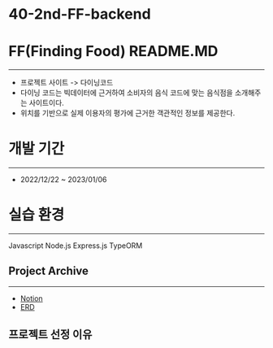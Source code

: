# 40-2nd-FF-backend
# FF(Finding Food) README.MD

---
- 프로젝트 사이트 -> 다이닝코드
- 다이닝 코드는 빅데이터에 근거하여 소비자의 음식 코드에 맞는 음식점을 소개해주는 사이트이다.
- 위치를 기반으로 실제 이용자의 평가에 근거한 객관적인 정보를 제공한다.

# 개발 기간

---

- 2022/12/22 ~ 2023/01/06

# 실습 환경

---

Javascript
Node.js
Express.js
TypeORM

## Project Archive

---

- [Notion](https://www.notion.so/Team-F-76bf06be5d2d446990ef6e655d649cab)
- [ERD](https://dbdiagram.io/d/63a56c9899cb1f3b55a32b0b)

## 프로젝트 선정 이유




